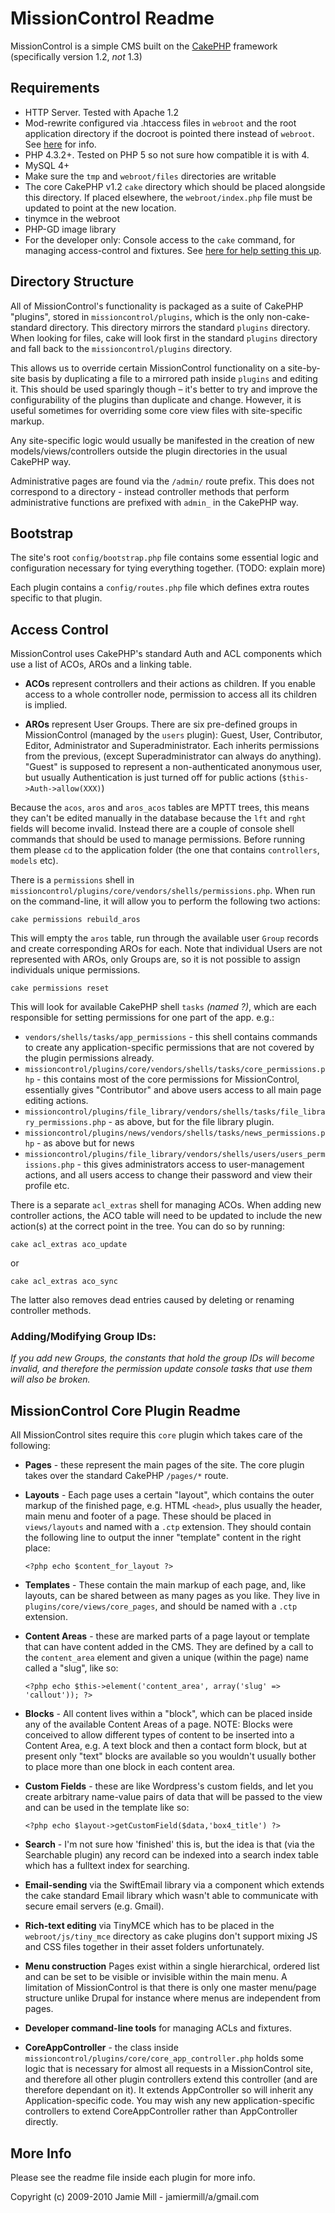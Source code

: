 # MissionControl Readme

MissionControl is a simple CMS built on the [CakePHP][1] framework (specifically version 1.2, *not* 1.3)

## Requirements

*	HTTP Server. Tested with Apache 1.2
*	Mod-rewrite configured via .htaccess files in `webroot` and the root application directory if the docroot is pointed there instead of `webroot`. See [here][3] for info.
*	PHP 4.3.2+. Tested on PHP 5 so not sure how compatible it is with 4.
*	MySQL 4+
*	Make sure the `tmp` and `webroot/files` directories are writable
*	The core CakePHP v1.2 `cake` directory which should be placed alongside this directory. If placed elsewhere, the `webroot/index.php` file must be updated to point at the new location.
*	tinymce in the webroot
*	PHP-GD image library
*	For the developer only: Console access to the `cake` command, for managing access-control and fixtures. See [here for help setting this up][2].

## Directory Structure

All of MissionControl's functionality is packaged as a suite of CakePHP "plugins", stored in `missioncontrol/plugins`, which is the only non-cake-standard directory. This directory mirrors the standard `plugins` directory. When looking for files, cake will look first in the standard `plugins` directory and fall back to the `missioncontrol/plugins` directory.

This allows us to override certain MissionControl functionality on a site-by-site basis by duplicating a file to a mirrored path inside `plugins` and editing it. This should be used sparingly though – it's better to try and improve the configurability of the plugins than duplicate and change. However, it is useful sometimes for overriding some core view files with site-specific markup.

Any site-specific logic would usually be manifested in the creation of new models/views/controllers outside the plugin directories in the usual CakePHP way.

Administrative pages are found via the `/admin/` route prefix. This does not correspond to a directory - instead controller methods that perform administrative functions are prefixed with `admin_` in the CakePHP way.


## Bootstrap

The site's root `config/bootstrap.php` file contains some essential logic and configuration necessary for tying everything together. (TODO: explain more)

Each plugin contains a `config/routes.php` file which defines extra routes specific to that plugin.


## Access Control

MissionControl uses CakePHP's standard Auth and ACL components which use a list of ACOs, AROs and a linking table.

*	__ACOs__ represent controllers and their actions as children. If you enable access to a whole controller node, permission to access all its children is implied.

*	__AROs__ represent User Groups. There are six pre-defined groups in MissionControl (managed by the `users` plugin): Guest, User, Contributor, Editor, Administrator and Superadministrator. Each inherits permissions from the previous, (except Superadministrator can always do anything). "Guest" is supposed to represent a non-authenticated anonymous user, but usually Authentication is just turned off for public actions (`$this->Auth->allow(XXX)`)

Because the `acos`, `aros` and `aros_acos` tables are MPTT trees, this means they can't be edited manually in the database because the `lft` and `rght` fields will become invalid. Instead there are a couple of console shell commands that should be used to manage permissions. Before running them please `cd` to the application folder (the one that contains `controllers`, `models` etc).

There is a `permissions` shell in `missioncontrol/plugins/core/vendors/shells/permissions.php`. When run on the command-line, it will allow you to perform the following two actions:

	cake permissions rebuild_aros

This will empty the `aros` table, run through the available user `Group` records and create corresponding AROs for each. Note that individual Users are not represented with AROs, only Groups are, so it is not possible to assign individuals unique permissions.

	cake permissions reset

This will look for available CakePHP shell `tasks` _(named ?)_, which are each responsible for setting permissions for one part of the app. e.g.:

*	`vendors/shells/tasks/app_permissions` - this shell contains commands to create any application-specific permissions that are not covered by the plugin permissions already.
*	`missioncontrol/plugins/core/vendors/shells/tasks/core_permissions.php` - this contains most of the core permissions for MissionControl, essentially gives "Contributor" and above users access to all main page editing actions.
*	`missioncontrol/plugins/file_library/vendors/shells/tasks/file_library_permissions.php` - as above, but for the file library plugin.
*	`missioncontrol/plugins/news/vendors/shells/tasks/news_permissions.php` - as above but for news
*	`missioncontrol/plugins/file_library/vendors/shells/users/users_permissions.php` - this gives administrators access to user-management actions, and all users access to change their password and view their profile etc.

There is a separate `acl_extras` shell for managing ACOs. When adding new controller actions, the ACO table will need to be updated to include the new action(s) at the correct point in the tree. You can do so by running:

	cake acl_extras aco_update

or

	cake acl_extras aco_sync
	
The latter also removes dead entries caused by deleting or renaming controller methods.

### Adding/Modifying Group IDs:

_If you add new Groups, the constants that hold the group IDs will become invalid, and therefore the permission update console tasks that use them will also be broken._

## MissionControl Core Plugin Readme

All MissionControl sites require this `core` plugin which takes care of the following:

*	__Pages__ - these represent the main pages of the site. The core plugin takes over the standard CakePHP `/pages/*` route.

*	__Layouts__ - Each page uses a certain "layout", which contains the outer markup of the finished page, e.g. HTML `<head>`, plus usually the header, main menu and footer of a page. These should be placed in `views/layouts` and named with a `.ctp` extension. They should contain the following line to output the inner "template" content in the right place:
	
		<?php echo $content_for_layout ?>
	
*	__Templates__ -  These contain the main markup of each page, and, like layouts, can be shared between as many pages as you like. They live in `plugins/core/views/core_pages`, and should be named with a `.ctp` extension.

*	__Content Areas__ - these are marked parts of a page layout or template that can have content added in the CMS. They are defined by a call to the `content_area` element and given a unique (within the page) name called a "slug", like so:
	
		<?php echo $this->element('content_area', array('slug' => 'callout')); ?>

*	__Blocks__ - All content lives within a "block", which can be placed inside any of the available Content Areas of a page. NOTE: Blocks were conceived to allow different types of content to be inserted into a Content Area, e.g. A text block and then a contact form block, but at present only "text" blocks are available so you wouldn't usually bother to place more than one block in each content area.

*	__Custom Fields__ - these are like Wordpress's custom fields, and let you create arbitrary name-value pairs of data that will be passed to the view and can be used in the template like so:

		<?php echo $layout->getCustomField($data,'box4_title') ?>

*	__Search__ - I'm not sure how 'finished' this is, but the idea is that (via the Searchable plugin) any record can be indexed into a search index table which has a fulltext index for searching.

*	__Email-sending__ via the SwiftEmail library via a component which extends the cake standard Email library which wasn't able to communicate with secure email servers (e.g. Gmail).

*	__Rich-text editing__ via TinyMCE which has to be placed in the `webroot/js/tiny_mce` directory as cake plugins don't support mixing JS and CSS files together in their asset folders unfortunately.

*	__Menu construction__ Pages exist within a single hierarchical, ordered list and can be set to be visible or invisible within the main menu. A limitation of MissionControl is that there is only one master menu/page structure unlike Drupal for instance where menus are independent from pages.

*	__Developer command-line tools__ for managing ACLs and fixtures.

*	__CoreAppController__ - the class inside `missioncontrol/plugins/core/core_app_controller.php` holds some logic that is necessary for almost all requests in a MissionControl site, and therefore all other plugin controllers extend this controller (and are therefore dependant on it). It extends AppController so will inherit any Application-specific code. You may wish any new application-specific controllers to extend CoreAppController rather than AppController directly.


## More Info

Please see the readme file inside each plugin for more info.




[1]: http://cakephp.org
[2]: http://book.cakephp.org/view/108/The-CakePHP-Console
[3]: http://book.cakephp.org/view/37/Apache-and-mod_rewrite-and-htaccess


Copyright (c) 2009-2010 Jamie Mill - jamiermill/a/gmail.com